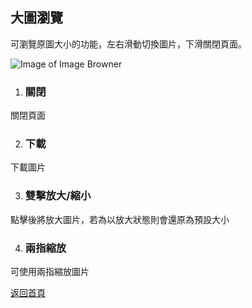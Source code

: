 ## 大圖瀏覽

可瀏覽原圖大小的功能，左右滑動切換圖片，下滑關閉頁面。  

![Image of Image Browner](../v1/images/image_browser.png) 

1. ### 關閉
關閉頁面

2. ### 下載
下載圖片

3. ### 雙擊放大/縮小
點擊後將放大圖片，若為以放大狀態則會還原為預設大小

4. ### 兩指縮放
可使用兩指縮放圖片  
  
[返回首頁](https://kimieno.github.io/android.pitt) 